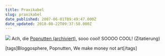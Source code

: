 ```yaml
---
title: Praxikabel
slug: praxikabel
date_published: 2007-06-01T09:49:47.000Z
date_updated: 2018-08-22T09:37:58.000Z
---
```


![](//picdump.thafaker.de/2007/06/pop.schamoni.jpg)
Ach, die [Popnutten (archiviert)](http://web.archive.org/web/20061004071417/http://popnutten.de:80/), sooo cool! SOOOO COOL! (Zitatierung)

[tags]Bloggosphere, Popnutten, We make money not art[/tags]

